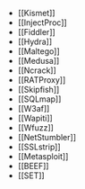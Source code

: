 - [[Kismet]]
- [[InjectProc]]
- [[Fiddler]]
- [[Hydra]]
- [[Maltego]]
- [[Medusa]]
- [[Ncrack]]
- [[RATProxy]]
- [[Skipfish]]
- [[SQLmap]]
- [[W3af]]
- [[Wapiti]]
- [[Wfuzz]]
- [[NetStumbler]]
- [[SSLstrip]]
- [[Metasploit]]
- [[BEEF]]
- [[SET]]
